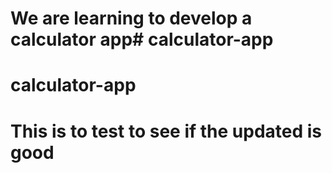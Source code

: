 # We are learning to develop a calculator app# calculator-app
# calculator-app
# This is to test to see if the updated is good
